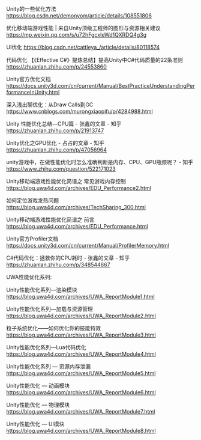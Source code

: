 Unity的一些优化方法
https://blog.csdn.net/demonyom/article/details/108551806

优化移动端游戏性能 | 来自Unity顶级工程师的图形与资源相关建议
https://mp.weixin.qq.com/s/u72hFgcxIeWd1QXRDQ4g3g

UI优化
https://blog.csdn.net/cattleya_/article/details/80118574

代码优化
【《Effective C#》提炼总结】提高Unity中C#代码质量的22条准则
https://zhuanlan.zhihu.com/p/24553860

Unity官方优化文档
https://docs.unity3d.com/cn/current/Manual/BestPracticeUnderstandingPerformanceInUnity.html

深入浅出聊优化：从Draw Calls到GC
https://www.cnblogs.com/murongxiaopifu/p/4284988.html


Unity 性能优化总结—CPU篇 - 张鑫的文章 - 知乎
https://zhuanlan.zhihu.com/p/21913747

Unity优化之GPU优化 - 占占的文章 - 知乎
https://zhuanlan.zhihu.com/p/47056964

unity游戏中，在做性能优化时怎么准确判断是内存、CPU、GPU瓶颈呢？ - 知乎 
https://www.zhihu.com/question/522171023

Unity移动端游戏性能优化简谱之 常见游戏内存控制 
https://blog.uwa4d.com/archives/EDU_Performance2.html

如何定位游戏发热问题
https://blog.uwa4d.com/archives/TechSharing_300.html

Unity移动端游戏性能优化简谱之 前言
https://blog.uwa4d.com/archives/EDU_Performance.html

Unity官方Profiler文档
https://docs.unity3d.com/cn/current/Manual/ProfilerMemory.html

C#代码优化：拯救你的CPU耗时 - 张鑫的文章 - 知乎
https://zhuanlan.zhihu.com/p/348544667

UWA性能优化系列:

Unity性能优化系列—渲染模块
https://blog.uwa4d.com/archives/UWA_ReportModule1.html

Unity性能优化系列—加载与资源管理
https://blog.uwa4d.com/archives/UWA_ReportModule2.html

粒子系统优化——如何优化你的技能特效
https://blog.uwa4d.com/archives/UWA_ReportModule3.html

Unity性能优化系列—Lua代码优化
https://blog.uwa4d.com/archives/UWA_ReportModule4.html

Unity性能优化系列 — 资源内存泄漏
https://blog.uwa4d.com/archives/UWA_ReportModule5.html

Unity性能优化 — 动画模块
https://blog.uwa4d.com/archives/UWA_ReportModule6.html

Unity性能优化 — 物理模块
https://blog.uwa4d.com/archives/UWA_ReportModule7.html

Unity性能优化 — UI模块
https://blog.uwa4d.com/archives/UWA_ReportModule8.html

